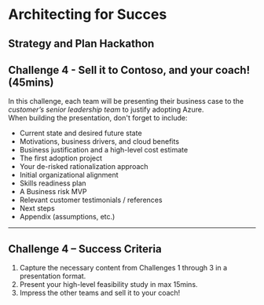# Architecting for Succes

## Strategy and Plan Hackathon

## Challenge 4 - Sell it to Contoso, and your coach! (45mins)

In this challenge, each team will be presenting their business case to the *customer’s senior leadership team* to justify adopting Azure.  
When building the presentation, don't forget to include:

- Current state and desired future state
- Motivations, business drivers, and cloud benefits
- Business justification and a high-level cost estimate
- The first adoption project
- Your de-risked rationalization approach
- Initial organizational alignment
- Skills readiness plan
- A Business risk MVP
- Relevant customer testimonials / references
- Next steps
- Appendix (assumptions, etc.)

---

## Challenge 4 – Success Criteria

1. Capture the necessary content from Challenges 1 through 3 in a presentation format.
2. Present your high-level feasibility study in max 15mins.
3. Impress the other teams and sell it to your coach!
